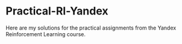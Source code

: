 # Practical-Rl-Yandex
Here are my solutions for the practical assignments from the Yandex Reinforcement Learning course.
